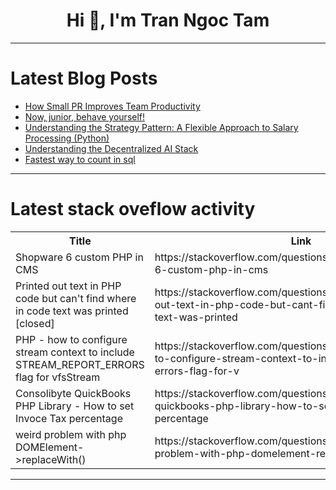 <h1 align="center">Hi 👋, I'm Tran Ngoc Tam</h1>

---

# Latest Blog Posts 
<!-- BLOG-POST-LIST:START -->
- [How Small PR Improves Team Productivity](https://dev.to/jetthoughts/how-small-pr-improves-team-productivity-25g)
- [Now, junior, behave yourself!](https://dev.to/cocodelacueva/now-junior-behave-yourself-3004)
- [Understanding the Strategy Pattern: A Flexible Approach to Salary Processing &lpar;Python&rpar;](https://dev.to/dazevedo/understanding-the-strategy-pattern-a-flexible-approach-to-salary-processing-python-3bh7)
- [Understanding the Decentralized AI Stack](https://dev.to/swarmzero/understanding-the-decentralized-ai-stack-5e3o)
- [Fastest way to count in sql](https://dev.to/volland/fastest-way-to-count-in-sql-23m)
<!-- BLOG-POST-LIST:END -->

---

# Latest stack oveflow activity
<table>
  <tr><th>Title</th><th>Link</th></tr>
  <!-- STACKOVERFLOW:START --><tr><td>Shopware 6 custom PHP in CMS</td><td>https://stackoverflow.com/questions/78974531/shopware-6-custom-php-in-cms</td></tr><tr><td>Printed out text in PHP code but can&#39;t find where in code text was printed [closed]</td><td>https://stackoverflow.com/questions/78974463/printed-out-text-in-php-code-but-cant-find-where-in-code-text-was-printed</td></tr><tr><td>PHP - how to configure stream context to include STREAM_REPORT_ERRORS flag for vfsStream</td><td>https://stackoverflow.com/questions/78974351/php-how-to-configure-stream-context-to-include-stream-report-errors-flag-for-v</td></tr><tr><td>Consolibyte QuickBooks PHP Library - How to set Invoce Tax percentage</td><td>https://stackoverflow.com/questions/78974335/consolibyte-quickbooks-php-library-how-to-set-invoce-tax-percentage</td></tr><tr><td>weird problem with php DOMElement-&gt;replaceWith&lpar;&rpar;</td><td>https://stackoverflow.com/questions/78974195/weird-problem-with-php-domelement-replacewith</td></tr><!-- STACKOVERFLOW:END -->
</table>

---


